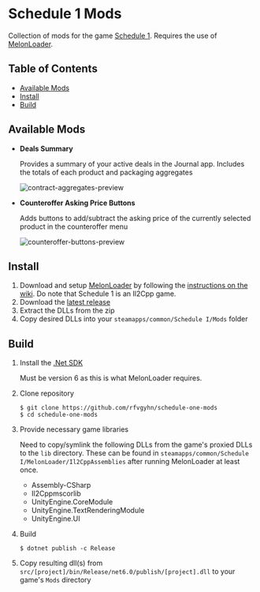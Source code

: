# Schedule 1 Mods
Collection of mods for the game [Schedule 1]. Requires the use of [MelonLoader].

## Table of Contents
* [Available Mods]
* [Install]
* [Build]

## Available Mods
* **Deals Summary**
   
  Provides a summary of your active deals in the Journal app. Includes the totals of each product and packaging aggregates

  ![contract-aggregates-preview]

* **Counteroffer Asking Price Buttons**
  
  Adds buttons to add/subtract the asking price of the currently selected product in the counteroffer menu

  ![counteroffer-buttons-preview]

## Install
1. Download and setup [MelonLoader] by following the [instructions on the wiki]. Do note that Schedule 1 is an Il2Cpp game.
2. Download the [latest release]
3. Extract the DLLs from the zip
4. Copy desired DLLs into your `steamapps/common/Schedule I/Mods` folder

## Build

1. Install the [.Net SDK]

   Must be version 6 as this is what MelonLoader requires.
2. Clone repository
    ```
    $ git clone https://github.com/rfvgyhn/schedule-one-mods
    $ cd schedule-one-mods
   ```
3. Provide necessary game libraries

    Need to copy/symlink the following DLLs from the game's proxied DLLs to the `lib` directory. These can
be found in `steamapps/common/Schedule I/MelonLoader/Il2CppAssemblies` after running MelonLoader at least
once.
    * Assembly-CSharp
    * Il2Cppmscorlib
    * UnityEngine.CoreModule
    * UnityEngine.TextRenderingModule
    * UnityEngine.UI
4. Build
    ```
    $ dotnet publish -c Release
   ```
5. Copy resulting dll(s) from `src/[project]/bin/Release/net6.0/publish/[project].dll` to your game's `Mods` directory

[contract-aggregates-preview]: https://rfvgyhn.blob.core.windows.net/schedule1/contract-aggregates-preview.webp
[counteroffer-buttons-preview]: https://rfvgyhn.blob.core.windows.net/schedule1/counteroffer-buttons-preview.webp
[.Net SDK]: https://dotnet.microsoft.com/download/dotnet
[MelonLoader]: https://melonloader.co/
[Schedule 1]: https://www.scheduleonegame.com/
[Available Mods]: #available-mods
[Install]: #install
[Build]: #build
[instructions on the wiki]: https://melonwiki.xyz/#/?id=requirements
[latest release]: https://github.com/Rfvgyhn/schedule-one-mods/releases
[Github CLI]: https://cli.github.com/
[signed attestations]: https://docs.github.com/en/actions/security-for-github-actions/using-artifact-attestations/using-artifact-attestations-to-establish-provenance-for-builds
[automated release]: https://github.com/rfvgyhn/schedule-one-mods/actions
[wiki]: https://github.com/rfvgyhn/schedule-one-mods/wiki/Verify-Checksums-for-a-Release
